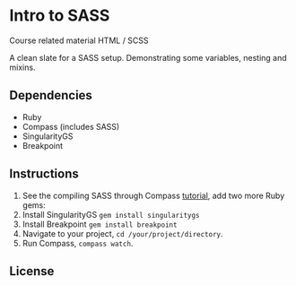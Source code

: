 
# Intro to SASS

Course related material HTML / SCSS

A clean slate for a SASS setup. Demonstrating some variables, nesting and mixins.

## Dependencies

* Ruby
* Compass (includes SASS)
* SingularityGS
* Breakpoint

## Instructions

1. See the compiling SASS through Compass [tutorial](http://minus.nz/articles/compiling-sass-through-compass), add two more Ruby gems:
  1. Install SingularityGS `gem install singularitygs`
  2. Install Breakpoint `gem install breakpoint`
4. Navigate to your project, `cd /your/project/directory`.
5. Run Compass, `compass watch`.

## License



